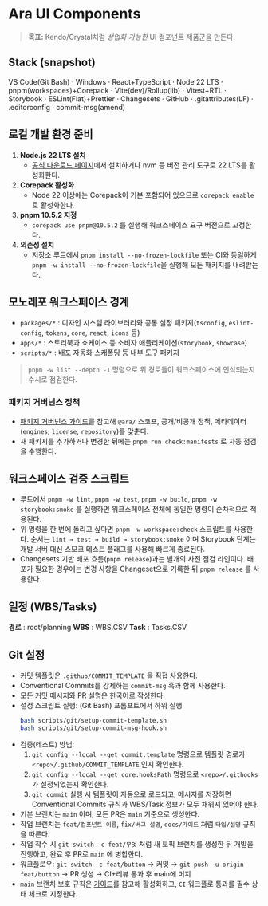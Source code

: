# Ara UI Components
> **목표:** Kendo/Crystal처럼 *상업화 가능한* UI 컴포넌트 제품군을 만든다.

## Stack (snapshot)
VS Code(Git Bash) · Windows · React+TypeScript · Node 22 LTS · pnpm(workspaces)+Corepack · Vite(dev)/Rollup(lib) · Vitest+RTL · Storybook · ESLint(Flat)+Prettier · Changesets · GitHub · .gitattributes(LF) · .editorconfig · commit-msg(amend)

## 로컬 개발 환경 준비
1. **Node.js 22 LTS 설치**
   - [공식 다운로드 페이지](https://nodejs.org/)에서 설치하거나 nvm 등 버전 관리 도구로 22 LTS를 활성화한다.
2. **Corepack 활성화**
   - Node 22 이상에는 Corepack이 기본 포함되어 있으므로 `corepack enable` 로 활성화한다.
3. **pnpm 10.5.2 지정**
   - `corepack use pnpm@10.5.2` 를 실행해 워크스페이스 요구 버전으로 고정한다.
4. **의존성 설치**
   - 저장소 루트에서 `pnpm install --no-frozen-lockfile` 또는 CI와 동일하게 `pnpm -w install --no-frozen-lockfile`을 실행해 모든 패키지를 내려받는다.

## 모노레포 워크스페이스 경계
- `packages/*` : 디자인 시스템 라이브러리와 공통 설정 패키지(`tsconfig`, `eslint-config`, `tokens`, `core`, `react`, `icons` 등)
- `apps/*` : 스토리북과 쇼케이스 등 소비자 애플리케이션(`storybook`, `showcase`)
- `scripts/*` : 배포 자동화·스캐폴딩 등 내부 도구 패키지

> `pnpm -w list --depth -1` 명령으로 위 경로들이 워크스페이스에 인식되는지 수시로 점검한다.

### 패키지 거버넌스 정책
- [패키지 거버넌스 가이드](docs/package-governance.md)를 참고해 `@ara/` 스코프, 공개/비공개 정책, 메타데이터(`engines`, `license`, `repository`)를 맞춘다.
- 새 패키지를 추가하거나 변경한 뒤에는 `pnpm run check:manifests` 로 자동 점검을 수행한다.

## 워크스페이스 검증 스크립트
- 루트에서 `pnpm -w lint`, `pnpm -w test`, `pnpm -w build`, `pnpm -w storybook:smoke` 를 실행하면 워크스페이스 전체에 동일한 명령이 순차적으로 적용된다.
- 위 명령을 한 번에 돌리고 싶다면 `pnpm -w workspace:check` 스크립트를 사용한다. 순서는 `lint → test → build → storybook:smoke` 이며 Storybook 단계는 개발 서버 대신 스모크 테스트 플래그를 사용해 빠르게 종료된다.
- Changesets 기반 배포 흐름(`pnpm release`)과는 별개의 사전 점검 라인이다. 배포가 필요한 경우에는 변경 사항을 Changeset으로 기록한 뒤 `pnpm release` 를 사용한다.

## 일정 (WBS/Tasks)
 **경로** : root/planning
 **WBS** : WBS.CSV
 **Task** : Tasks.CSV

## Git 설정
- 커밋 템플릿은 `.github/COMMIT_TEMPLATE` 을 직접 사용한다.
- Conventional Commits를 강제하는 `commit-msg` 훅과 함께 사용한다.
- 모든 커밋 메시지와 PR 설명은 한국어로 작성한다.
- 설정 스크립트 실행: (Git Bash) 프롬프트에서 하위 실행
    ```bash
    bash scripts/git/setup-commit-template.sh
    bash scripts/git/setup-commit-msg-hook.sh
    ```
- 검증(테스트) 방법:
  1. `git config --local --get commit.template` 명령으로 템플릿 경로가 `<repo>/.github/COMMIT_TEMPLATE` 인지 확인한다.
  2. `git config --local --get core.hooksPath` 명령으로 `<repo>/.githooks` 가 설정되었는지 확인한다.
  3. `git commit` 실행 시 템플릿이 자동으로 로드되고, 메시지를 저장하면 Conventional Commits 규칙과 WBS/Task 정보가 모두 채워져 있어야 한다.
- 기본 브랜치는 `main` 이며, 모든 PR은 `main` 기준으로 생성한다.
- 작업 브랜치는 `feat/컴포넌트-이름`, `fix/버그-설명`, `docs/가이드` 처럼 `타입/설명` 규칙을 따른다.
- 작업 착수 시 `git switch -c feat/무엇` 처럼 새 토픽 브랜치를 생성한 뒤 개발을 진행하고, 완료 후 PR로 `main` 에 병합한다.
- 워크플로우: `git switch -c feat/button` → 커밋 → `git push -u origin feat/button` → PR 생성 → CI+리뷰 통과 후 main에 머지
- `main` 브랜치 보호 규칙은 [가이드](docs/branch-protection.md)를 참고해 활성화하고, `CI` 워크플로 통과를 필수 상태 체크로 지정한다.
